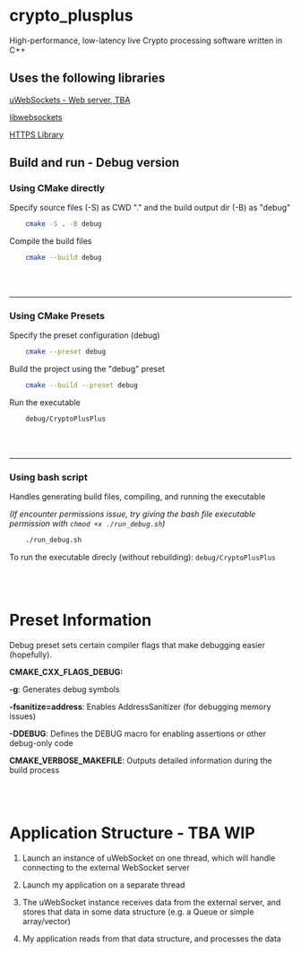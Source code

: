 # crypto_plusplus
High-performance, low-latency live Crypto processing software written in C++

## Uses the following libraries

[uWebSockets - Web server, TBA](https://github.com/uNetworking/uWebSockets)

[libwebsockets](https://github.com/warmcat/libwebsockets)

[HTTPS Library](https://github.com/libcpr/cpr)

## Build and run - Debug version
### Using CMake directly
Specify source files (-S) as CWD "." and the build output dir (-B) as "debug"
```bash
    cmake -S . -B debug
```
Compile the build files
```bash
    cmake --build debug
```

</br>
</br>

---
### Using CMake Presets
Specify the preset configuration (debug)
```bash
    cmake --preset debug
```
Build the project using the "debug" preset
```bash
    cmake --build --preset debug
```
Run the executable
```bash
    debug/CryptoPlusPlus
```

</br>
</br>

---
### Using bash script
Handles generating build files, compiling, and running the executable 

_(If encounter permissions issue, try giving the bash file executable permission with ```chmod +x ./run_debug.sh```)_
```bash
    ./run_debug.sh
```

To run the executable direcly (without rebuilding): ```debug/CryptoPlusPlus```

</br>
</br>

# Preset Information
Debug preset sets certain compiler flags that make debugging easier (hopefully).

__CMAKE_CXX_FLAGS_DEBUG:__

__-g__: Generates debug symbols

__-fsanitize=address__: Enables AddressSanitizer (for debugging memory issues)

__-DDEBUG__: Defines the DEBUG macro for enabling assertions or other debug-only code

__CMAKE_VERBOSE_MAKEFILE__: Outputs detailed information during the build process


</br>
</br>

# Application Structure - TBA WIP

1. Launch an instance of uWebSocket on one thread, which will handle connecting to the external WebSocket server

2. Launch my application on a separate thread

3. The uWebSocket instance receives data from the external server, and stores that data in some data structure (e.g. a Queue or simple array/vector)

4. My application reads from that data structure, and processes the data 